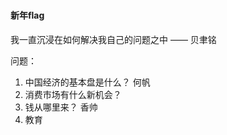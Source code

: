 ### 

#### 新年flag

我一直沉浸在如何解决我自己的问题之中  —— 贝聿铭


问题：

1. 中国经济的基本盘是什么？  何帆
2. 消费市场有什么新机会？
3. 钱从哪里来？ 香帅
4. 教育